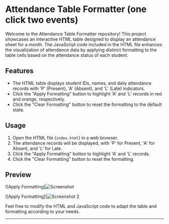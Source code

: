 # Attendance Table Formatter (one click two events)

Welcome to the Attendance Table Formatter repository! This project showcases an interactive HTML table designed to display an attendance sheet for a month. The JavaScript code included in the HTML file enhances the visualization of attendance data by applying distinct formatting to the table cells based on the attendance status of each student.

## Features

- The HTML table displays student IDs, names, and daily attendance records with 'P' (Present), 'A' (Absent), and 'L' (Late) indicators.
- Click the "Apply Formatting" button to highlight 'A' and 'L' records in red and orange, respectively.
- Click the "Clear Formatting" button to reset the formatting to the default state.
  

## Usage

1. Open the HTML file (`index.html`) in a web browser.
2. The attendance records will be displayed, with 'P' for Present, 'A' for Absent, and 'L' for Late.
3. Click the "Apply Formatting" button to highlight 'A' and 'L' records.
4. Click the "Clear Formatting" button to reset the formatting.

## Preview

![Apply Formatting]![Screenshot](https://github.com/madiha2323/Single-Click-Attendance-Formatter-JS/assets/109577656/7c99c6fb-80fb-4b4d-909a-ab85a5890db6)

![Apply Formatting]!![Screenshot 2](https://github.com/madiha2323/Single-Click-Attendance-Formatter-JS/assets/109577656/1f75a2e7-63dc-48d8-9c7e-48f1ed221ff8)

Feel free to modify the HTML and JavaScript code to adapt the table and formatting according to your needs.

---

